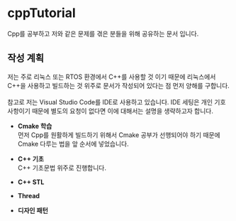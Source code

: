 # cppTutorial
Cpp를 공부하고 저와 같은 문제를 겪은 분들을 위해 공유하는 문서 입니다.

## 작성 계획
저는 주로 리눅스 또는 RTOS 환경에서 C++를 사용할 것 이기 때문에 리눅스에서 C++을 사용하고 빌드하는 것 위주로 문서가 작성되어 있다는 점 먼저 양해를 구합니다. 
</br></br>
참고로 저는 Visual Studio Code를 IDE로 사용하고 있습니다.
IDE 세팅은 개인 기호 사항이기 때문에 별도의 요청이 없다면 이에 대해서는 설명을 생략하고자 합니다.

- **Cmake 학습** </br>
    먼저 Cpp를 원활하게 빌드하기 위해서 Cmake 공부가 선행되어야 하기 때문에 Cmake 다루는 법을 앞 순서에 넣었습니다.

- **C++ 기초** </br>
    C++ 기초문법 위주로 진행합니다.

- **C++ STL** </br>

- **Thread** </br>

- **디자인 패턴** </br>